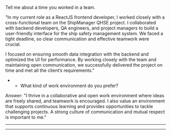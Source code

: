 Tell me about a time you worked in a team.



"In my current role as a ReactJS frontend developer, I worked closely with a cross-functional team on the ShipManager QHSE project. I collaborated with backend developers, QA engineers, and project managers to build a user-friendly interface for the ship safety management system. We faced a tight deadline, so clear communication and effective teamwork were crucial. 

I focused on ensuring smooth data integration with the backend and optimized the UI for performance. By working closely with the team and maintaining open communication, we successfully delivered the project on time and met all the client’s requirements."


* - What kind of work environment do you prefer?

Answer:
"I thrive in a collaborative and open work environment where ideas are freely shared, and teamwork is encouraged. I also value an environment that supports continuous learning and provides opportunities to tackle challenging projects. A strong culture of communication and mutual respect is important to me."















































----

































---